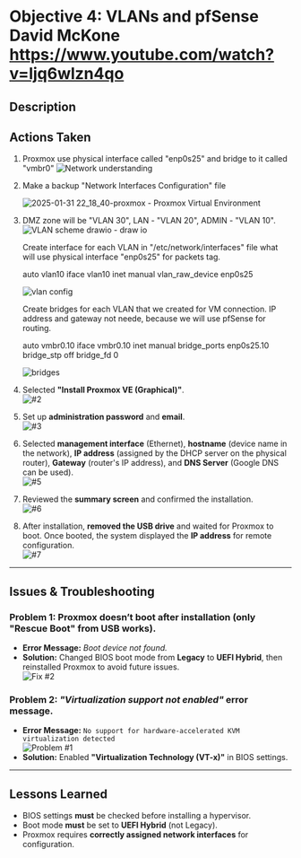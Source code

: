 # **Objective 4: VLANs and pfSense** David McKone https://www.youtube.com/watch?v=ljq6wlzn4qo 

## Description




## Actions Taken
1. Proxmox use physical interface called "enp0s25" and bridge to it called "vmbr0"
      ![Network understanding](https://github.com/user-attachments/assets/7779f008-2e03-42c0-9430-01ef17071e2a)


2. Make a backup "Network Interfaces Configuration" file  

      ![2025-01-31 22_18_40-proxmox - Proxmox Virtual Environment](https://github.com/user-attachments/assets/353a79dd-948b-470b-b98d-6d2ff643f3ac)

3. DMZ zone will be "VLAN 30", LAN - "VLAN 20", ADMIN - "VLAN 10".
   ![VLAN scheme drawio - draw io](https://github.com/user-attachments/assets/bea93cfc-c317-4faa-b650-ef7f97e7f37a)

   Create interface for each VLAN in "/etc/network/interfaces" file what will use physical interface "enp0s25" for packets tag.

   auto vlan10
   iface vlan10 inet manual
       vlan_raw_device enp0s25

   ![vlan config](https://github.com/user-attachments/assets/1818cdd8-7495-413c-853b-0303ffde0942)

   Create bridges for each VLAN that we created for VM connection. IP address and gateway not neede, because we will use pfSense for routing.
   
   auto vmbr0.10
    iface vmbr0.10 inet manual
    bridge_ports enp0s25.10
    bridge_stp off
    bridge_fd 0

   ![bridges](https://github.com/user-attachments/assets/7165713f-439e-48b4-b10f-00c3ba5675ba)





5. Selected **"Install Proxmox VE (Graphical)"**.  
   ![#2](https://github.com/user-attachments/assets/d5b0b579-2228-4609-b5f1-a069f4baa729)  

6. Set up **administration password** and **email**.  
   ![#3](https://github.com/user-attachments/assets/e8ab1cb2-89e1-4c2b-811f-2679ef648e68)  

7. Selected **management interface** (Ethernet), **hostname** (device name in the network), **IP address** (assigned by the DHCP server on the physical router), **Gateway** (router's IP address), and **DNS Server** (Google DNS can be used).  
   ![#5](https://github.com/user-attachments/assets/07e30c4f-bfc2-4a7c-a03b-747e910f68b8)  

8. Reviewed the **summary screen** and confirmed the installation.  
   ![#6](https://github.com/user-attachments/assets/0a62479a-7b92-436e-88b3-663e03a1ad01)  

9. After installation, **removed the USB drive** and waited for Proxmox to boot. Once booted, the system displayed the **IP address** for remote configuration.  
   ![#7](https://github.com/user-attachments/assets/2cf25042-ea4c-4578-bb39-2fdf7edefa29)  

---

## **Issues & Troubleshooting**

### **Problem 1:** Proxmox doesn’t boot after installation (only "Rescue Boot" from USB works).  
- **Error Message:** *Boot device not found.*  
- **Solution:** Changed BIOS boot mode from **Legacy** to **UEFI Hybrid**, then reinstalled Proxmox to avoid future issues.  
  ![Fix #2](https://github.com/user-attachments/assets/5ba32817-d1dd-4455-b87b-b9ee051c3319)  

### **Problem 2:** *"Virtualization support not enabled"* error message.  
- **Error Message:** `No support for hardware-accelerated KVM virtualization detected`  
  ![Problem #1](https://github.com/user-attachments/assets/068dc661-093c-4d57-93e4-ebbb0cd8dbcd)  
- **Solution:** Enabled **"Virtualization Technology (VT-x)"** in BIOS settings.  

---

## **Lessons Learned**
- BIOS settings **must** be checked before installing a hypervisor.  
- Boot mode **must** be set to **UEFI Hybrid** (not Legacy).  
- Proxmox requires **correctly assigned network interfaces** for configuration.  

  

